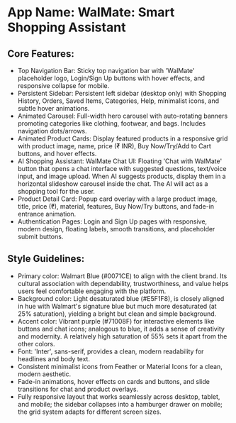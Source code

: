 # **App Name**: WalMate: Smart Shopping Assistant

## Core Features:

- Top Navigation Bar: Sticky top navigation bar with 'WalMate' placeholder logo, Login/Sign Up buttons with hover effects, and responsive collapse for mobile.
- Persistent Sidebar: Persistent left sidebar (desktop only) with Shopping History, Orders, Saved Items, Categories, Help, minimalist icons, and subtle hover animations.
- Animated Carousel: Full-width hero carousel with auto-rotating banners promoting categories like clothing, footwear, and bags. Includes navigation dots/arrows.
- Animated Product Cards: Display featured products in a responsive grid with product image, name, price (₹ INR), Buy Now/Try/Add to Cart buttons, and hover effects.
- AI Shopping Assistant: WalMate Chat UI: Floating 'Chat with WalMate' button that opens a chat interface with suggested questions, text/voice input, and image upload. When AI suggests products, display them in a horizontal slideshow carousel inside the chat.  The AI will act as a shopping tool for the user.
- Product Detail Card: Popup card overlay with a large product image, title, price (₹), material, features, Buy Now/Try buttons, and fade-in entrance animation.
- Authentication Pages: Login and Sign Up pages with responsive, modern design, floating labels, smooth transitions, and placeholder submit buttons.

## Style Guidelines:

- Primary color: Walmart Blue (#0071CE) to align with the client brand. Its cultural association with dependability, trustworthiness, and value helps users feel comfortable engaging with the platform.
- Background color: Light desaturated blue (#E5F1F8), is closely aligned in hue with Walmart's signature blue but much more desaturated (at 25% saturation), yielding a bright but clean and simple background.
- Accent color: Vibrant purple (#71008F) for interactive elements like buttons and chat icons; analogous to blue, it adds a sense of creativity and modernity. A relatively high saturation of 55% sets it apart from the other colors.
- Font: 'Inter', sans-serif, provides a clean, modern readability for headlines and body text.
- Consistent minimalist icons from Feather or Material Icons for a clean, modern aesthetic.
- Fade-in animations, hover effects on cards and buttons, and slide transitions for chat and product overlays.
- Fully responsive layout that works seamlessly across desktop, tablet, and mobile; the sidebar collapses into a hamburger drawer on mobile; the grid system adapts for different screen sizes.